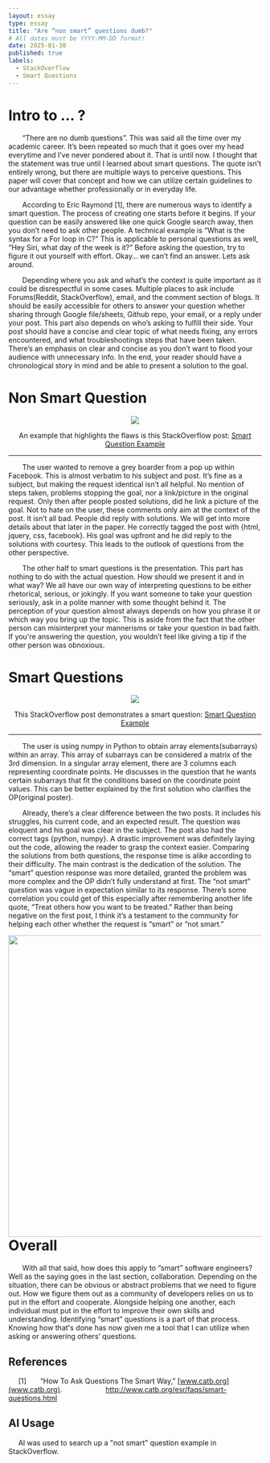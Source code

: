 ```yaml
---
layout: essay
type: essay
title: "Are “non smart” questions dumb?"
# All dates must be YYYY-MM-DD format!
date: 2025-01-30
published: true
labels:
  - StackOverflow
  - Smart Questions
---
```


# Intro to ... ?

&nbsp; &nbsp; &nbsp; &nbsp;“There are no dumb questions”. This was said all the time over my academic career. It’s been repeated so much that it goes over my head everytime and I’ve never pondered about it. That is until now. I thought that the statement was true until I learned about smart questions. The quote isn’t entirely wrong, but there are multiple ways to perceive questions. This paper will cover that concept and how we can utilize certain guidelines to our advantage whether professionally or in everyday life.

&nbsp; &nbsp; &nbsp; &nbsp;According to Eric Raymond [1], there are numerous ways to identify a smart question. The process of creating one starts before it begins. If your question can be easily answered like one quick Google search away, then you don’t need to ask other people. A technical example is “What is the syntax for a For loop in C?” This is applicable to personal questions as well, “Hey Siri, what day of the week is it?” Before asking the question, try to figure it out yourself with effort. Okay… we can’t find an answer. Lets ask around.

&nbsp; &nbsp; &nbsp; &nbsp;Depending where you ask and what’s the context is quite important as it could be disrespectful in some cases. Multiple places to ask include Forums(Reddit, StackOverflow), email, and the comment section of blogs. It should be easily accessible for others to answer your question whether sharing through Google file/sheets, Github repo, your email, or a reply under your post. This part also depends on who’s asking to fulfill their side. Your post should have a concise and clear topic of what needs fixing, any errors encountered, and what troubleshootings steps that have been taken. There’s an emphasis on clear and concise as you don’t want to flood your audience with unnecessary info. In the end, your reader should have a chronological story in mind and be able to present a solution to the goal.

# Non Smart Question

<div align="center">
  <img src="https://i.ibb.co/xtSFhwfL/Screenshot-2025-01-30-140924.png">
</div>
<div align="center">

An example that highlights the flaws is this StackOverflow post: <a href="https://stackoverflow.com/questions/12345620/how-to-remove-grey-border-from-facebook-lightbox-pop-up/">Smart Question Example </a>
</div>

---

&nbsp; &nbsp; &nbsp; &nbsp;The user wanted to remove a grey boarder from a pop up within Facebook. This is almost verbatim to his subject and post. It’s fine as a subject, but making the request identical isn’t all helpful. No mention of steps taken, problems stopping the goal, nor a link/picture in the original request. Only then after people posted solutions, did he link a picture of the goal. Not to hate on the user, these comments only aim at the context of the post. It isn’t all bad. People did reply with solutions. We will get into more details about that later in the paper. He correctly tagged the post with {html, jquery, css, facebook}. His goal was upfront and he did reply to the solutions with courtesy. This leads to the outlook of questions from the other perspective.

&nbsp; &nbsp; &nbsp; &nbsp;The other half to smart questions is the presentation. This part has nothing to do with the actual question. How should we present it and in what way? We all have our own way of interpreting questions to be either rhetorical, serious, or jokingly. If you want someone to take your question seriously, ask in a polite manner with some thought behind it. The perception of your question almost always depends on how you phrase it or which way you bring up the topic. This is aside from the fact that the other person can misinterpret your mannerisms or take your question in bad faith. If you're answering the question, you wouldn’t feel like giving a tip if the other person was obnoxious.

# Smart Questions

<div align="center">
  <img src="https://i.ibb.co/Q7y7NqJZ/Screenshot-2025-01-30-140915.png">
</div>
<div 
align="center">

  This StackOverflow post demonstrates a smart question: <a href="https://stackoverflow.com/questions/79385866/numpy-array-boolean-indexing-to-get-containing-element/">Smart Question Example </a>

</div>

---

&nbsp; &nbsp; &nbsp; &nbsp;The user is using numpy in Python to obtain array elements(subarrays) within an array. This array of subarrays can be considered a matrix of the 3rd dimension. In a singular array element, there are 3 columns each representing coordinate points. He discusses in the question that he wants certain subarrays that fit the conditions based on the coordinate point values. This can be better explained by the first solution who clarifies the OP(original poster). 

&nbsp; &nbsp; &nbsp; &nbsp;Already, there’s a clear difference between the two posts. It includes his struggles, his current code, and an expected result. The question was eloquent and his goal was clear in the subject. The post also had the correct tags {python, numpy}. A drastic improvement was definitely laying out the code, allowing the reader to grasp the context easier. Comparing the solutions from both questions, the response time is alike according to their difficulty. The main contrast is the dedication of the solution. The “smart” question response was more detailed, granted the problem was more complex and the OP didn’t fully understand at first. The “not smart” question was vague in expectation similar to its response. There’s some correlation you could get of this especially after remembering another life quote, “Treat others how you want to be treated.” Rather than being negative on the first post, I think it’s a testament to the community for helping each other whether the request is “smart” or “not smart.”

<img width=600 align="right" src="https://media.graphassets.com/resize=fit:crop,width:1280,height:660/8lhiw6WBSJ2P5Wgv6CY7">

# Overall

&nbsp; &nbsp; &nbsp; &nbsp;With all that said, how does this apply to “smart” software engineers? Well as the saying goes in the last section, collaboration. Depending on the situation, there can be obvious or abstract problems that we need to figure out. How we figure them out as a community of developers relies on us to put in the effort and cooperate. Alongside helping one another, each individual must put in the effort to improve their own skills and understanding. Identifying “smart” questions is a part of that process. Knowing how that's done has now given me a tool that I can utilize when asking or answering others’ questions. 

## References
&nbsp; &nbsp; &nbsp;[1] &nbsp; &nbsp; &nbsp; “How To Ask Questions The Smart Way,” [www.catb.org](www.catb.org).
&nbsp; &nbsp; &nbsp; &nbsp; &nbsp;&nbsp; &nbsp; &nbsp; &nbsp; &nbsp; &nbsp; <a href="http://www.catb.org/esr/faqs/smart-questions.html">http://www.catb.org/esr/faqs/smart-questions.html</a>

## AI Usage
&nbsp; &nbsp; &nbsp;AI was used to search up a "not smart" question example in StackOverflow.
‌
